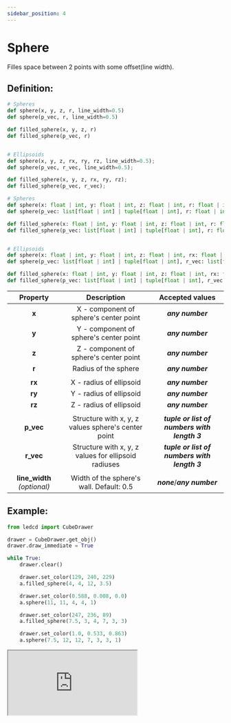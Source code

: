 ```yaml
---
sidebar_position: 4
---
```


# Sphere

Filles space between 2 points with some offset(line width).

## Definition:

```python title="Simplified definition"
# Spheres
def sphere(x, y, z, r, line_width=0.5)
def sphere(p_vec, r, line_width=0.5)

def filled_sphere(x, y, z, r)
def filled_sphere(p_vec, r)


# Ellipsoids
def sphere(x, y, z, rx, ry, rz, line_width=0.5);
def sphere(p_vec, r_vec, line_width=0.5);

def filled_sphere(x, y, z, rx, ry, rz);
def filled_sphere(p_vec, r_vec);
```

```python title="Complete definition"
# Spheres
def sphere(x: float | int, y: float | int, z: float | int, r: float | int, line_width=0.5: float | int) -> None
def sphere(p_vec: list[float | int] | tuple[float | int], r: float | int, line_width=0.5: float | int) -> None

def filled_sphere(x: float | int, y: float | int, z: float | int, r: float | int) -> None
def filled_sphere(p_vec: list[float | int] | tuple[float | int], r: float | int) -> None


# Ellipsoids
def sphere(x: float | int, y: float | int, z: float | int, rx: float | int, ry: float | int, rz: float | int, line_width=0.5: float | int) -> None
def sphere(p_vec: list[float | int] | tuple[float | int], r_vec: list[float | int] | tuple[float | int], line_width=0.5: float | int) -> None

def filled_sphere(x: float | int, y: float | int, z: float | int, rx: float | int, ry: float | int, rz: float | int) -> None
def filled_sphere(p_vec: list[float | int] | tuple[float | int], r_vec: list[float | int] | tuple[float | int]) -> None
```

|          Property           |                     Description                      |               Accepted values                |
| :-------------------------: | :--------------------------------------------------: | :------------------------------------------: |
|            **x**            |        X - component of sphere's center point        |               _**any number**_               |
|            **y**            |        Y - component of sphere's center point        |               _**any number**_               |
|            **z**            |        Z - component of sphere's center point        |               _**any number**_               |
|            **r**            |                 Radius of the sphere                 |               _**any number**_               |
|                             |                                                      |                                              |
|           **rx**            |               X - radius of ellipsoid                |               _**any number**_               |
|           **ry**            |               Y - radius of ellipsoid                |               _**any number**_               |
|           **rz**            |               Z - radius of ellipsoid                |               _**any number**_               |
|                             |                                                      |                                              |
|          **p_vec**          | Structure with x, y, z values sphere's center point  | _**tuple or list of numbers with length 3**_ |
|          **r_vec**          | Structure with x, y, z values for ellipsoid radiuses | _**tuple or list of numbers with length 3**_ |
|                             |                                                      |                                              |
| **line_width** _(optional)_ |       Width of the sphere's wall. Default: 0.5       |         _**none**_/_**any number**_          |

## Example:

<div id="code_block_hidden" hidden></div>

```python
from ledcd import CubeDrawer

drawer = CubeDrawer.get_obj()
drawer.draw_immediate = True

while True:
    drawer.clear()

    drawer.set_color(129, 240, 229)
    a.filled_sphere(4, 4, 12, 3.5)

    drawer.set_color(0.588, 0.008, 0.0)
    a.sphere(11, 11, 4, 4, 1)

    drawer.set_color(247, 236, 89)
    a.filled_sphere(7.5, 3, 4, 7, 3, 3)

    drawer.set_color(1.0, 0.533, 0.863)
    a.sphere(7.5, 12, 12, 7, 3, 3, 1)
```

<script>
  let _ = () => {
    (() => {
      document["cur_state"] = -1;

      document["ind_line_map"] = new Object();
      document.ind_line_map[0] = 6;
      document.ind_line_map[1] = 8;
      document.ind_line_map[2] = 9;
      document.ind_line_map[3] = 11;
      document.ind_line_map[4] = 12;
      document.ind_line_map[5] = 14;
      document.ind_line_map[6] = 15;
      document.ind_line_map[7] = 17;
      document.ind_line_map[8] = 18;
      document.ind_line_map[9] = 20;
      document.ind_line_map[10] = 21;
      document.ind_line_map[11] = 6;

      window.addEventListener("message", function (e) {
          if (e.data == document.cur_state || e.data < 0)
            return;
          
          const tmp = document.querySelectorAll("#code_block_hidden ~ div .token-line")[document.ind_line_map[document.cur_state]];
          if (tmp)
            if (tmp.classList.contains("active_code_line"))
              tmp.classList.remove("active_code_line")

          document.cur_state = e.data;
          const tmp1 = document.querySelectorAll("#code_block_hidden ~ div .token-line")[document.ind_line_map[document.cur_state]];
          if (tmp1)
            tmp1.classList.add("active_code_line")
          
      }, false);


    })()
  }
</script>

<iframe src="http://127.0.0.1:5500/public/examples/sphere/index.html">
  <p>Your browser does not support iframes.</p>
</iframe>
